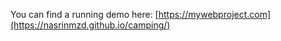 You can find a running demo here: [https://mywebproject.com](https://nasrinmzd.github.io/camping/)

